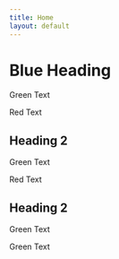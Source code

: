 ```yaml
---
title: Home
layout: default
---
```



<h1 class="blue">Blue Heading</h1>
<p class="green">Green Text</p>
<p class="violet">Red Text</p>
<h2>Heading 2</h2>
<p class="green">Green Text</p>
<p class="violet">Red Text</p>
<h2>Heading 2</h2>
<p class="green">Green Text</p>
<p class="green">Green Text</p>
